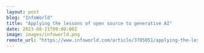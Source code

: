 ```yaml
---
layout: post
blog: "InfoWorld"
title: "Applying the lessons of open source to generative AI"
date: 2023-08-21T09:00:00Z
image: images/infoworld.png
remote_url: "https://www.infoworld.com/article/3705051/applying-the-lessons-of-open-source-to-generative-ai.html#tk.rss_applicationdevelopment"
---
```

